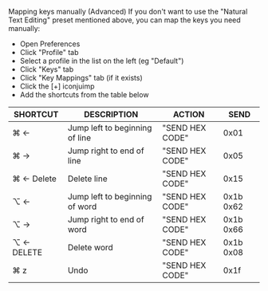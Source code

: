 Mapping keys manually (Advanced)
If you don't want to use the "Natural Text Editing" preset mentioned above, you can map the keys you need manually:

- Open Preferences
- Click "Profile" tab
- Select a profile in the list on the left (eg "Default")
- Click "Keys" tab
- Click "Key Mappings" tab (if it exists)
- Click the [+] iconjuimp
- Add the shortcuts from the table below

| SHORTCUT   | DESCRIPTION                    | ACTION          | SEND      |
| ---------- | ------------------------------ | --------------- | --------- |
| ⌘ ←        | Jump left to beginning of line | "SEND HEX CODE" | 0x01      |
| ⌘ →        | Jump right to end of line      | "SEND HEX CODE" | 0x05      |
| ⌘ ← Delete | Delete line                    | "SEND HEX CODE" | 0x15      |
| ⌥ ←        | Jump left to beginning of word | "SEND HEX CODE" | 0x1b 0x62 |
| ⌥ →        | Jump right to end of word      | "SEND HEX CODE" | 0x1b 0x66 |
| ⌥ ← DELETE | Delete word                    | "SEND HEX CODE" | 0x1b 0x08 |
| ⌘ z        | Undo                           | "SEND HEX CODE" | 0x1f      |
